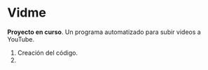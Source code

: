 # Vidme
 **Proyecto en curso**. Un programa automatizado para subir videos a YouTube.
 1. Creación del código.
 2. 
